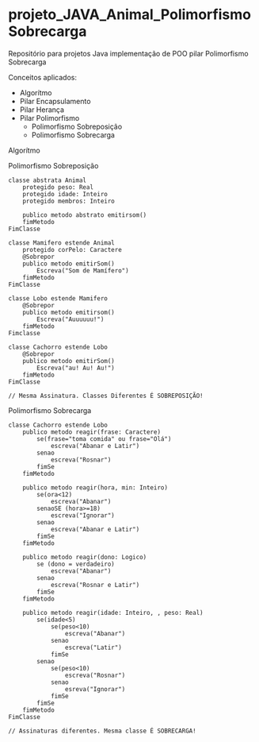 # projeto_JAVA_Animal_PolimorfismoSobrecarga

Repositório para projetos Java implementação de POO pilar Polimorfismo Sobrecarga

Conceitos aplicados:

- Algorítmo
- Pilar Encapsulamento
- Pilar Herança
- Pilar Polimorfismo
  - Polimorfismo Sobreposição
  - Polimorfismo Sobrecarga



Algorítmo

Polimorfismo Sobreposição

    classe abstrata Animal
        protegido peso: Real
        protegido idade: Inteiro
        protegido membros: Inteiro
        
        publico metodo abstrato emitirsom()
        fimMetodo
    FimClasse
    
    classe Mamifero estende Animal
        protegido corPelo: Caractere
        @Sobrepor
        publico metodo emitirSom()
            Escreva("Som de Mamífero")
        fimMetodo
    FimClasse
    
    classe Lobo estende Mamifero
        @Sobrepor
        publico metodo emitirsom()
            Escreva("Auuuuuu!")
        fimMetodo
    Fimclasse
    
    classe Cachorro estende Lobo
        @Sobrepor
        publico metodo emitirSom()
            Escreva("au! Au! Au!")
        fimMetodo
    FimClasse

    // Mesma Assinatura. Classes Diferentes É SOBREPOSIÇÃO!


Polimorfismo Sobrecarga

    classe Cachorro estende Lobo
        publico metodo reagir(frase: Caractere)
            se(frase="toma comida" ou frase="Olá")
                escreva("Abanar e Latir")
            senao
                escreva("Rosnar")
            fimSe
        fimMetodo
    
        publico metodo reagir(hora, min: Inteiro)
            se(ora<12)
                escreva("Abanar")
            senaoSE (hora>=18)
                escreva("Ignorar")
            senao
                escreva("Abanar e Latir")
            fimSe
        fimMetodo
    
        publico metodo reagir(dono: Logico)
            se (dono = verdadeiro)
                escreva("Abanar")
            senao
                escreva("Rosnar e Latir")
            fimSe
        fimMetodo
        
        publico metodo reagir(idade: Inteiro, , peso: Real)
            se(idade<5)
                se(peso<10)
                    escreva("Abanar")
                senao
                    escreva("Latir")
                fimSe
            senao
                se(peso<10)
                    escreva("Rosnar")
                senao
                    esreva("Ignorar")
                fimSe
            fimSe
        fimMetodo
    FimClasse
    
    // Assinaturas diferentes. Mesma classe É SOBRECARGA!

